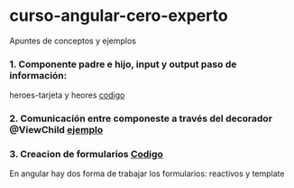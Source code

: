 # curso-angular-cero-experto
Apuntes de conceptos y ejemplos

###  1. Componente padre e hijo, input y output paso de información:
heroes-tarjeta y heores [codigo](https://github.com/crodrigr/curso-angular-cero-experto/tree/main/02-spa/src/app/components)
###  2. Comunicación entre componeste a través del decorador @ViewChild [ejemplo](https://medium.com/@andydev404/comunicaci%C3%B3n-entre-componentes-utilizando-viewchild-angular-20d5bb4619e5)

###  3. Creacion de formularios  [Codigo](https://github.com/crodrigr/curso-angular-cero-experto/tree/main/08-formularios/src/app/pages)
En angular hay dos forma de trabajar los formularios: reactivos y template 
